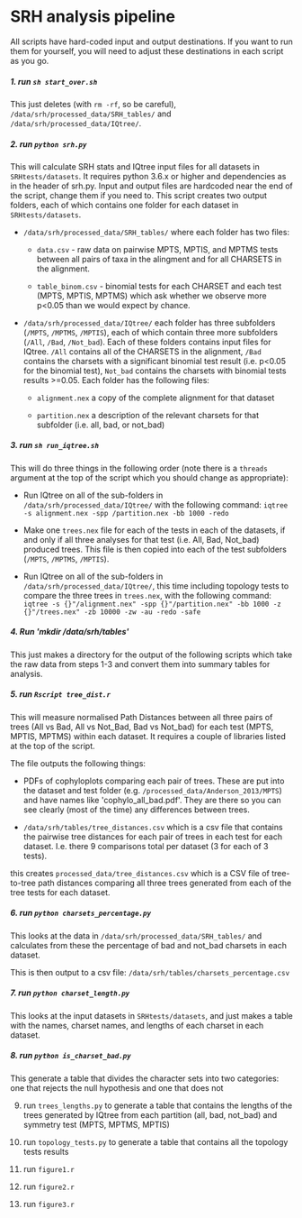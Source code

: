 # SRH analysis pipeline

All scripts have hard-coded input and output destinations. If you want to run them for yourself, you will need to adjust these destinations in each script as you go.

##### 1. run `sh start_over.sh`

This just deletes (with `rm -rf`, so be careful), `/data/srh/processed_data/SRH_tables/` and `/data/srh/processed_data/IQtree/`.

##### 2. run `python srh.py`

This will calculate SRH stats and IQtree input files for all datasets in `SRHtests/datasets`. It requires python 3.6.x or higher and dependencies as in the header of srh.py. Input and output files are hardcoded near the end of the script, change them if you need to. This script creates two output folders, each of which contains one folder for each dataset in `SRHtests/datasets`.

* `/data/srh/processed_data/SRH_tables/` where each folder has two files:

	* `data.csv` - raw data on pairwise MPTS, MPTIS, and MPTMS tests between all pairs of taxa in the alingment and for all CHARSETS in the alignment.

	* `table_binom.csv` - binomial tests for each CHARSET and each test (MPTS, MPTIS, MPTMS) which ask whether we observe more p<0.05 than we would expect by chance.

* `/data/srh/processed_data/IQtree/` each folder has three subfolders (`/MPTS`, `/MPTMS`, `/MPTIS`), each of which contain three more subfolders (`/All`, `/Bad`, `/Not_bad`). Each of these folders contains input files for IQtree. `/All` contains all of the CHARSETS in the alignment, `/Bad` contains the charsets with a significant binomial test result (i.e. p<0.05 for the binomial test), `Not_bad` contains the charsets with binomial tests results >=0.05. Each folder has the following files:

	* `alignment.nex` a copy of the complete alignment for that dataset 

	* `partition.nex` a description of the relevant charsets for that subfolder (i.e. all, bad, or not_bad)


##### 3. run `sh run_iqtree.sh` 

This will do three things in the following order (note there is a `threads` argument at the top of the script which you should change as appropriate):

* Run IQtree on all of the sub-folders in `/data/srh/processed_data/IQtree/` with the following command: `iqtree -s alignment.nex -spp /partition.nex -bb 1000 -redo`

* Make one `trees.nex` file for each of the tests in each of the datasets, if and only if all three analyses for that test (i.e. All, Bad, Not_bad) produced trees. This file is then copied into each of the test subfolders (`/MPTS`, `/MPTMS`, `/MPTIS`).

* Run IQtree on all of the sub-folders in `/data/srh/processed_data/IQtree/`, this time including topology tests to compare the three trees in `trees.nex`, with the following command: `iqtree -s {}"/alignment.nex" -spp {}"/partition.nex" -bb 1000 -z {}"/trees.nex" -zb 10000 -zw -au -redo -safe`

##### 4. Run 'mkdir /data/srh/tables'

This just makes a directory for the output of the following scripts which take the raw data from steps 1-3 and convert them into summary tables for analysis.


##### 5. run `Rscript tree_dist.r` 

This will measure normalised Path Distances between all three pairs of trees (All vs Bad, All vs Not_Bad, Bad vs Not_bad) for each test (MPTS, MPTIS, MPTMS) within each dataset. It requires a couple of libraries listed at the top of the script.

The file outputs the following things:

* PDFs of cophyloplots comparing each pair of trees. These are put into the dataset and test folder (e.g. `/processed_data/Anderson_2013/MPTS`) and have names like 'cophylo_all_bad.pdf'. They are there so you can see clearly (most of the time) any differences between trees.

* `/data/srh/tables/tree_distances.csv` which is a csv file that contains the pairwise tree distances for each pair of trees in each test for each dataset. I.e. there 9 comparisons total per dataset (3 for each of 3 tests). 

this creates ```processed_data/tree_distances.csv``` which is a CSV file of tree-to-tree path distances comparing all three trees generated from each of the tree tests for each dataset. 

##### 6. run `python charsets_percentage.py` 

This looks at the data in `/data/srh/processed_data/SRH_tables/` and calculates from these the percentage of bad and not_bad charsets in each dataset. 

This is then output to a csv file: `/data/srh/tables/charsets_percentage.csv`

##### 7. run `python charset_length.py`

This looks at the input datasets in `SRHtests/datasets`, and just makes a table with the names, charset names, and lengths of each charset in each dataset.

##### 8. run `python is_charset_bad.py` 

This generate a table that divides the character sets into two categories: one that rejects the null hypothesis and one that does not

9. run `trees_lengths.py` to generate a table that contains the lengths of the trees generated by IQtree from each partition (all, bad, not_bad) and symmetry test (MPTS, MPTMS, MPTIS)

10. run `topology_tests.py` to generate a table that contains all the topology tests results

11. run `figure1.r`

12. run `figure2.r`

13. run `figure3.r`